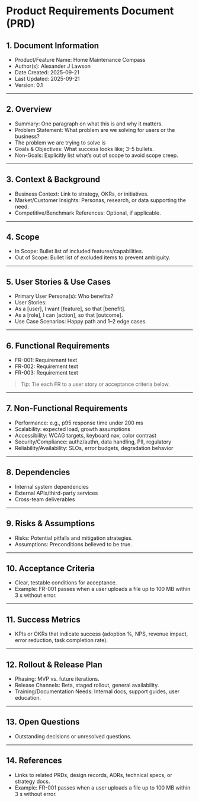 # Product Requirements Document (PRD)

## 1. Document Information
- Product/Feature Name: Home Maintenance Compass
- Author(s): Alexander J Lawson
- Date Created: 2025-09-21
- Last Updated: 2025-09-21
- Version: 0.1
---
## 2. Overview
- Summary: One paragraph on what this is and why it matters.
- Problem Statement: What problem are we solving for users or the business?
- The problem we are trying to solve is 
- Goals & Objectives: What success looks like; 3–5 bullets.
- Non-Goals: Explicitly list what’s out of scope to avoid scope creep.
---
## 3. Context & Background
- Business Context: Link to strategy, OKRs, or initiatives.
- Market/Customer Insights: Personas, research, or data supporting the need.
- Competitive/Benchmark References: Optional, if applicable.
---
## 4. Scope
- In Scope: Bullet list of included features/capabilities.
- Out of Scope: Bullet list of excluded items to prevent ambiguity.
---
## 5. User Stories & Use Cases
- Primary User Persona(s): Who benefits?
- User Stories:
- As a [user], I want [feature], so that [benefit].
- As a [role], I can [action], so that [outcome].
- Use Case Scenarios: Happy path and 1–2 edge cases.
---
## 6. Functional Requirements
- FR-001: Requirement text
- FR-002: Requirement text
- FR-003: Requirement text
> Tip: Tie each FR to a user story or acceptance criteria below.
---
## 7. Non-Functional Requirements
- Performance: e.g., p95 response time under 200 ms
- Scalability: expected load, growth assumptions
- Accessibility: WCAG targets, keyboard nav, color contrast
- Security/Compliance: authz/authn, data handling, PII, regulatory
- Reliability/Availability: SLOs, error budgets, degradation behavior
---
## 8. Dependencies
- Internal system dependencies
- External APIs/third-party services
- Cross-team deliverables
---
## 9. Risks & Assumptions
- Risks: Potential pitfalls and mitigation strategies.
- Assumptions: Preconditions believed to be true.
---
## 10. Acceptance Criteria
- Clear, testable conditions for acceptance.
- Example: FR-001 passes when a user uploads a file up to 100 MB within 3 s without
error.
---
## 11. Success Metrics
- KPIs or OKRs that indicate success (adoption %, NPS, revenue impact, error
reduction, task completion rate).
---
## 12. Rollout & Release Plan
- Phasing: MVP vs. future iterations.
- Release Channels: Beta, staged rollout, general availability.
- Training/Documentation Needs: Internal docs, support guides, user education.
---
## 13. Open Questions
- Outstanding decisions or unresolved questions.
---
## 14. References
- Links to related PRDs, design records, ADRs, technical specs, or strategy docs.
- Example: FR-001 passes when a user uploads a file up to 100 MB within 3 s without
error.
